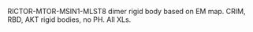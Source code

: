 RICTOR-MTOR-MSIN1-MLST8 dimer rigid body based on EM map. CRIM, RBD, AKT rigid bodies, no PH. All XLs.